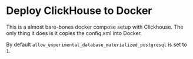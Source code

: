 # Deploy ClickHouse to Docker

This is a almost bare-bones docker compose setup with Clickhouse. The only thing it does is it copies the config.xml into Docker.

By default `allow_experimental_database_materialized_postgresql` is set to `1`.
